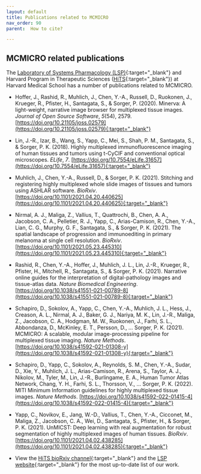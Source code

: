 ```yaml
---
layout: default
title: Publications related to MCMICRO
nav_order: 90
parent:  How to cite?

---
```


## MCMICRO related publications

The [Laboratory of Systems Pharmacology (LSP)](https://labsyspharm.org/){:target="_blank"} and Harvard Program in Therapeutic Sciences ([HiTS](https://hits.harvard.edu/){:target="_blank"}) at Harvard Medical School has a number of publications related to MCMICRO. 
           

* Hoffer, J., Rashid, R., Muhlich, J., Chen, Y.-A., Russell, D., Ruokonen, J., Krueger, R., Pfister, H., Santagata, S., & Sorger, P. (2020). Minerva: A light-weight, narrative image browser for multiplexed tissue images. _Journal of Open Source Software_, _5_(54), 2579. [https://doi.org/10.21105/joss.02579](https://doi.org/10.21105/joss.02579){:target="_blank"}

* Lin, J.-R., Izar, B., Wang, S., Yapp, C., Mei, S., Shah, P. M., Santagata, S., & Sorger, P. K. (2018). Highly multiplexed immunofluorescence imaging of human tissues and tumors using t-CyCIF and conventional optical microscopes. _ELife_, _7_. [https://doi.org/10.7554/eLife.31657](https://doi.org/10.7554/eLife.31657){:target="_blank"}

* Muhlich, J., Chen, Y.-A., Russell, D., & Sorger, P. K. (2021). Stitching and registering highly multiplexed whole slide images of tissues and tumors using ASHLAR software. _BioRxiv_. [https://doi.org/10.1101/2021.04.20.440625](https://doi.org/10.1101/2021.04.20.440625){:target="_blank"}

* Nirmal, A. J., Maliga, Z., Vallius, T., Quattrochi, B., Chen, A. A., Jacobson, C. A., Pelletier, R. J., Yapp, C., Arias-Camison, R., Chen, Y.-A., Lian, C. G., Murphy, G. F., Santagata, S., & Sorger, P. K. (2021). The spatial landscape of progression and immunoediting in primary melanoma at single cell resolution. _BioRxiv_. [https://doi.org/10.1101/2021.05.23.445310](https://doi.org/10.1101/2021.05.23.445310){:target="_blank"}

* Rashid, R., Chen, Y.-A., Hoffer, J., Muhlich, J. L., Lin, J.-R., Krueger, R., Pfister, H., Mitchell, R., Santagata, S., & Sorger, P. K. (2021). Narrative online guides for the interpretation of digital-pathology images and tissue-atlas data. _Nature Biomedical Engineering_. [https://doi.org/10.1038/s41551-021-00789-8](https://doi.org/10.1038/s41551-021-00789-8){:target="_blank"}

* Schapiro, D., Sokolov, A., Yapp, C., Chen, Y.-A., Muhlich, J. L., Hess, J., Creason, A. L., Nirmal, A. J., Baker, G. J., Nariya, M. K., Lin, J.-R., Maliga, Z., Jacobson, C. A., Hodgman, M. W., Ruokonen, J., Farhi, S. L., Abbondanza, D., McKinley, E. T., Persson, D., … Sorger, P. K. (2021). MCMICRO: A scalable, modular image-processing pipeline for multiplexed tissue imaging. _Nature Methods_. [https://doi.org/10.1038/s41592-021-01308-y](https://doi.org/10.1038/s41592-021-01308-y){:target="_blank"}

* Schapiro, D., Yapp, C., Sokolov, A., Reynolds, S. M., Chen, Y.-A., Sudar, D., Xie, Y., Muhlich, J. L., Arias-Camison, R., Arena, S., Taylor, A. J., Nikolov, M., Tyler, M., Lin, J.-R., Burlingame, E. A., Human Tumor Atlas Network, Chang, Y. H., Farhi, S. L., Thorsson, V., … Sorger, P. K. (2022). MITI Minimum Information guidelines for highly multiplexed tissue images. _Nature Methods_. [https://doi.org/10.1038/s41592-022-01415-4](https://doi.org/10.1038/s41592-022-01415-4){:target="_blank"}

* Yapp, C., Novikov, E., Jang, W.-D., Vallius, T., Chen, Y.-A., Cicconet, M., Maliga, Z., Jacobson, C. A., Wei, D., Santagata, S., Pfister, H., & Sorger, P. K. (2021). UnMICST: Deep learning with real augmentation for robust segmentation of highly multiplexed images of human tissues. _BioRxiv_. [https://doi.org/10.1101/2021.04.02.438285](https://doi.org/10.1101/2021.04.02.438285){:target="_blank"}

* View the [HiTS bioRxiv channel](https://connect.biorxiv.org/relate/content/151){:target="_blank"} and the [LSP website](https://labsyspharm.org/publications/highlighted/){:target="_blank"} for the most up-to-date list of our work. 


